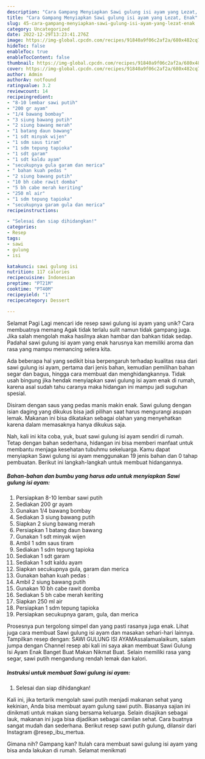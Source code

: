 ```yaml
---
description: "Cara Gampang Menyiapkan Sawi gulung isi ayam yang Lezat, Enak"
title: "Cara Gampang Menyiapkan Sawi gulung isi ayam yang Lezat, Enak"
slug: 45-cara-gampang-menyiapkan-sawi-gulung-isi-ayam-yang-lezat-enak
category: Uncategorized
date: 2022-12-29T13:23:41.276Z
image: https://img-global.cpcdn.com/recipes/91840a9f06c2af2a/680x482cq70/sawi-gulung-isi-ayam-foto-resep-utama.jpg
hideToc: false
enableToc: true
enableTocContent: false
thumbnail: https://img-global.cpcdn.com/recipes/91840a9f06c2af2a/680x482cq70/sawi-gulung-isi-ayam-foto-resep-utama.jpg
cover: https://img-global.cpcdn.com/recipes/91840a9f06c2af2a/680x482cq70/sawi-gulung-isi-ayam-foto-resep-utama.jpg
author: Admin
authorAv: notfound
ratingvalue: 3.2
reviewcount: 14
recipeingredient:
- "8-10 lembar sawi putih"
- "200 gr ayam"
- "1/4 bawang bombay"
- "3 siung bawang putih"
- "2 siung bawang merah"
- "1 batang daun bawang"
- "1 sdt minyak wijen"
- "1 sdm saus tiram"
- "1 sdm tepung tapioka"
- "1 sdt garam"
- "1 sdt kaldu ayam"
- "secukupnya gula garam dan merica"
- " bahan kuah pedas "
- "2 siung bawang putih"
- "10 bh cabe rawit domba"
- "5 bh cabe merah keriting"
- "250 ml air"
- "1 sdm tepung tapioka"
- "secukupnya garam gula dan merica"
recipeinstructions:

- "Selesai dan siap dihidangkan!"
categories:
- Resep
tags:
- sawi
- gulung
- isi

katakunci: sawi gulung isi 
nutrition: 117 calories
recipecuisine: Indonesian
preptime: "PT21M"
cooktime: "PT40M"
recipeyield: "1"
recipecategory: Dessert

---
```



Selamat Pagi Lagi mencari ide resep sawi gulung isi ayam yang unik? Cara membuatnya memang Agak tidak terlalu sulit namun tidak gampang juga. Jika salah mengolah maka hasilnya akan hambar dan bahkan tidak sedap. Padahal sawi gulung isi ayam yang enak harusnya kan memiliki aroma dan rasa yang mampu memancing selera kita.


Ada beberapa hal yang sedikit bisa berpengaruh terhadap kualitas rasa dari sawi gulung isi ayam, pertama dari jenis bahan, kemudian pemilihan bahan segar dan bagus, hingga cara membuat dan menghidangkannya. Tidak usah bingung jika hendak menyiapkan sawi gulung isi ayam enak di rumah, karena asal sudah tahu caranya maka hidangan ini mampu jadi suguhan spesial.

Disiram dengan saus yang pedas manis makin enak. Sawi gulung dengan isian daging yang dikukus bisa jadi pilihan saat harus mengurangi asupan lemak. Makanan ini bisa dikatakan sebagai olahan yang menyehatkan karena dalam memasaknya hanya dikukus saja.


Nah, kali ini kita coba, yuk, buat sawi gulung isi ayam sendiri di rumah. Tetap dengan bahan sederhana, hidangan ini bisa memberi manfaat untuk membantu menjaga kesehatan tubuhmu sekeluarga. Kamu dapat menyiapkan Sawi gulung isi ayam menggunakan 19 jenis bahan dan 0 tahap pembuatan. Berikut ini langkah-langkah untuk membuat hidangannya.

<!--inarticleads1-->

##### Bahan-bahan dan bumbu yang harus ada untuk menyiapkan Sawi gulung isi ayam:

1. Persiapkan 8-10 lembar sawi putih
1. Sediakan 200 gr ayam
1. Gunakan 1/4 bawang bombay
1. Sediakan 3 siung bawang putih
1. Siapkan 2 siung bawang merah
1. Persiapkan 1 batang daun bawang
1. Gunakan 1 sdt minyak wijen
1. Ambil 1 sdm saus tiram
1. Sediakan 1 sdm tepung tapioka
1. Sediakan 1 sdt garam
1. Sediakan 1 sdt kaldu ayam
1. Siapkan secukupnya gula, garam dan merica
1. Gunakan  bahan kuah pedas :
1. Ambil 2 siung bawang putih
1. Gunakan 10 bh cabe rawit domba
1. Sediakan 5 bh cabe merah keriting
1. Siapkan 250 ml air
1. Persiapkan 1 sdm tepung tapioka
1. Persiapkan secukupnya garam, gula, dan merica


Prosesnya pun tergolong simpel dan yang pasti rasanya juga enak. Lihat juga cara membuat Sawi gulung isi ayam dan masakan sehari-hari lainnya. Tampilkan resep dengan: SAWI GULUNG ISI AYAMAssalamualaikum, salam jumpa dengan Channel resep abi kali ini saya akan membuat Sawi Gulung Isi Ayam Enak Banget Buat Makan Nikmat Buat. Selain memiliki rasa yang segar, sawi putih mengandung rendah lemak dan kalori. 

<!--inarticleads2-->

##### Instruksi untuk membuat Sawi gulung isi ayam:


1. Selesai dan siap dihidangkan!

Kali ini, jika tertarik mengolah sawi putih menjadi makanan sehat yang kekinian, Anda bisa membuat ayam gulung sawi putih. Biasanya sajian ini dinikmati untuk makan siang bersama keluarga. Selain disajikan sebagai lauk, makanan ini juga bisa dijadikan sebagai camilan sehat. Cara buatnya sangat mudah dan sederhana. Berikut resep sawi putih gulung, dilansir dari Instagram @resep_ibu_mertua. 

Gimana nih? Gampang kan? Itulah cara membuat sawi gulung isi ayam yang bisa anda lakukan di rumah. Selamat menikmati
